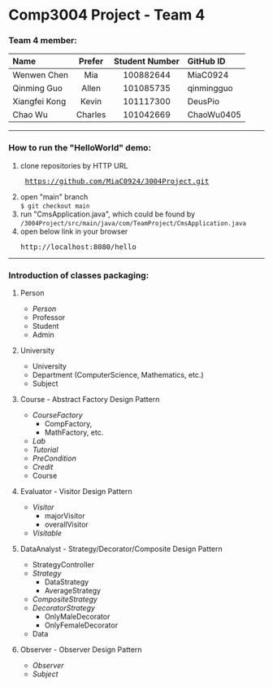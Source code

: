 # Comp3004 Project - Team 4

### Team 4 member: ###
Name          | Prefer        | Student Number | GitHub ID
:------------ | :-----------: | :-------------:| :----------
Wenwen Chen   | Mia           | 100882644      | MiaC0924
Qinming Guo   | Allen         | 101085735      | qinmingguo
Xiangfei Kong | Kevin         | 101117300      | DeusPio
Chao Wu       | Charles       | 101042669      | ChaoWu0405

---------
### How to run the "HelloWorld" demo: ###
1. clone repositories by HTTP URL <pre> https://github.com/MiaC0924/3004Project.git </pre>
2. open "main" branch  
   `$ git checkout main`
3. run "CmsApplication.java", which could be found by  
   `/3004Project/src/main/java/com/TeamProject/CmsApplication.java`
4. open below link in your browser <pre>http://localhost:8080/hello</pre>

--------
### Introduction of classes packaging: ###
1. Person  
   - *Person*  
   - Professor  
   - Student  
   - Admin
   
2. University  
   - University  
   - Department (ComputerScience, Mathematics, etc.)  
   - Subject
   
3. Course - Abstract Factory Design Pattern  
   - *CourseFactory*  
      - CompFactory,  
      - MathFactory, etc.
   - *Lab*
   - *Tutorial*
   - *PreCondition*
   - *Credit*
   - Course
   
4. Evaluator - Visitor Design Pattern
   - *Visitor*
      - majorVisitor
      - overallVisitor
   - *Visitable*
   
5. DataAnalyst - Strategy/Decorator/Composite Design Pattern
   - StrategyController
   - *Strategy*
      - DataStrategy
      - AverageStrategy
   - *CompositeStrategy*
   - *DecoratorStrategy*
      - OnlyMaleDecorator
      - OnlyFemaleDecorator
   - Data

6. Observer - Observer Design Pattern
   - *Observer*
   - *Subject*
